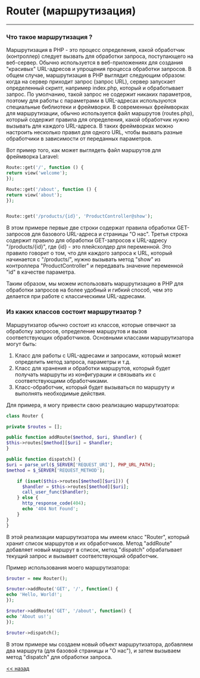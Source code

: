 
# Router (маршрутизация)
___


### Что такое маршрутизация ?
Маршрутизация в PHP - это процесс определения, какой обработчик (контроллер) следует вызвать для обработки запроса, поступающего на веб-сервер. Обычно используется в веб-приложениях для создания "красивых" URL-адресов и упрощения процесса обработки запросов.
В общем случае, маршрутизация в PHP выглядит следующим образом: когда на сервер приходит запрос (запрос URL), сервер запускает определенный скрипт, например index.php, который и обработывает запрос. По умолчанию, такой запрос не содержит никаких параметров, поэтому для работы с параметрами в URL-адресах используются специальные библиотеки и фреймворки.
В современных фреймворках для маршрутизации, обычно используется файл маршрутов (routes.php), который содержит правила для определения, какой обработчик нужно вызывать для каждого URL-адреса. В таких фреймворках можно настроить несколько правил для одного URL, чтобы вызвать разные обработчики в зависимости от переданных параметров.

Вот пример того, как может выглядеть файл маршрутов для фреймворка Laravel:

```php 
Route::get('/', function () {
return view('welcome');
});

Route::get('/about', function () {
return view('about');
});


Route::get('/products/{id}', 'ProductController@show');

```
В этом примере первые две строки содержат правила обработки GET-запросов для базового URL-адреса и страницы "О нас". Третья строка содержит правило для обработки GET-запросов к URL-адресу "/products/{id}", где {id} - это плейсхолдер для переменной. Это правило говорит о том, что для каждого запроса к URL, который начинается с "/products/", нужно вызывать метод "show" из контроллера "ProductController" и передавать значение переменной "id" в качестве параметра.

Таким образом, мы можем использовать маршрутизацию в PHP для обработки запросов на более удобный и гибкий способ, чем это делается при работе с классическими URL-адресами.



### Из каких классов состоит маршрутизатор ?

Маршрутизатор обычно состоит из классов, которые отвечают за обработку запросов, определение маршрутов и вызов соответствующих обработчиков. Основными классами маршрутизатора могут быть:

1. Класс для работы с URL-адресами и запросами, который может определить метод запроса, параметры и т.д.
2. Класс для хранения и обработки маршрутов, который будет получать маршруты из конфигурации и связывать их с соответствующими обработчиками.
3. Класс-обработчик, который будет вызываться по маршруту и выполнять необходимые действия.

Для примера, я могу привести свою реализацию маршрутизатора:
```php 
class Router {

private $routes = [];

public function addRoute($method, $uri, $handler) {
$this->routes[$method][$uri] = $handler;
}

public function dispatch() {
$uri = parse_url($_SERVER['REQUEST_URI'], PHP_URL_PATH);
$method = $_SERVER['REQUEST_METHOD'];

    if (isset($this->routes[$method][$uri])) {
      $handler = $this->routes[$method][$uri];
      call_user_func($handler);
    } else {
      http_response_code(404);
      echo '404 Not Found';
    }
}
}

```


В этой реализации маршрутизатора мы имеем класс "Router", который хранит список маршрутов и их обработчиков. Метод "addRoute" добавляет новый маршрут в список, метод "dispatch" обрабатывает текущий запрос и вызывает соответствующий обработчик.

Пример использования моего маршрутизатора:

```php 
$router = new Router();

$router->addRoute('GET', '/', function() {
echo 'Hello, World!';
});

$router->addRoute('GET', '/about', function() {
echo 'About us!';
});

$router->dispatch();

```


В этом примере мы создаем новый объект маршрутизатора, добавляем два маршрута (для базовой страницы и "О нас"), и затем вызываем метод "dispatch" для обработки запроса.





[<< назад](../README.md)